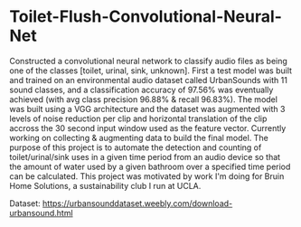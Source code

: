 # Toilet-Flush-Convolutional-Neural-Net

Constructed a convolutional neural network to classify audio files as being one of 
the classes [toilet, urinal, sink, unknown].  First a test model was built and trained 
on an environmental audio dataset called UrbanSounds with 11 sound classes, and a 
classification accuracy of 97.56% was eventually achieved (with avg class precision 96.88% 
& recall 96.83%).  The model was built using a VGG architecture and the dataset was 
augmented with 3 levels of noise reduction per clip and horizontal translation of the 
clip accross the 30 second input window used as the feature vector.  Currently working 
on collecting & augmenting data to build the final model.  The purpose of this 
project is to automate the detection and counting of toilet/urinal/sink uses in a given 
time period from an audio device so that the amount of water used by a given bathroom 
over a specified time period can be calculated. This project was motivated by work I'm 
doing for Bruin Home Solutions, a sustainability club I run at UCLA.  

Dataset: https://urbansounddataset.weebly.com/download-urbansound.html
